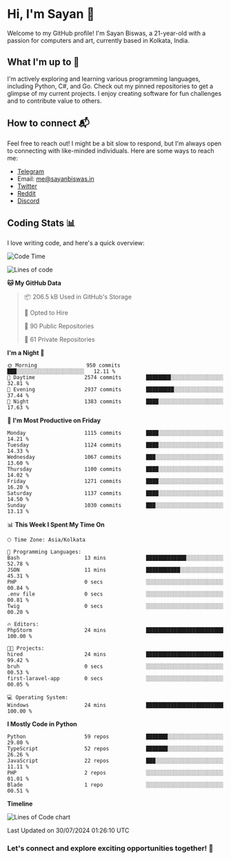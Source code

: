 # Hi, I'm Sayan 👋

Welcome to my GitHub profile! I'm Sayan Biswas, a 21-year-old with a passion for computers and art, currently based in Kolkata, India.

## What I'm up to 🚀

I'm actively exploring and learning various programming languages, including Python, C#, and Go. Check out my pinned repositories to get a glimpse of my current projects. I enjoy creating software for fun challenges and to contribute value to others.

## How to connect 📬

Feel free to reach out! I might be a bit slow to respond, but I'm always open to connecting with like-minded individuals. Here are some ways to reach me:

- [Telegram](https://t.me/dank_as_fuck)
- Email: [me@sayanbiswas.in](mailto:me@sayanbiswas.in)
- [Twitter](https://twitter.com/TheDankDel)
- [Reddit](https://www.reddit.com/user/dank_as_fuck_/)
- [Discord](https://discordapp.com/users/506536929152466945)

## Coding Stats 📊

I love writing code, and here's a quick overview:

<!--START_SECTION:waka-->
![Code Time](http://img.shields.io/badge/Code%20Time-1%2C652%20hrs%2017%20mins-blue)

![Lines of code](https://img.shields.io/badge/From%20Hello%20World%20I%27ve%20Written-5.8%20million%20lines%20of%20code-blue)

**🐱 My GitHub Data** 

> 📦 206.5 kB Used in GitHub's Storage 
 > 
> 💼 Opted to Hire
 > 
> 📜 90 Public Repositories 
 > 
> 🔑 61 Private Repositories 
 > 
**I'm a Night 🦉** 

```text
🌞 Morning                950 commits         ███░░░░░░░░░░░░░░░░░░░░░░   12.11 % 
🌆 Daytime                2574 commits        ████████░░░░░░░░░░░░░░░░░   32.81 % 
🌃 Evening                2937 commits        █████████░░░░░░░░░░░░░░░░   37.44 % 
🌙 Night                  1383 commits        ████░░░░░░░░░░░░░░░░░░░░░   17.63 % 
```
📅 **I'm Most Productive on Friday** 

```text
Monday                   1115 commits        ████░░░░░░░░░░░░░░░░░░░░░   14.21 % 
Tuesday                  1124 commits        ████░░░░░░░░░░░░░░░░░░░░░   14.33 % 
Wednesday                1067 commits        ███░░░░░░░░░░░░░░░░░░░░░░   13.60 % 
Thursday                 1100 commits        ████░░░░░░░░░░░░░░░░░░░░░   14.02 % 
Friday                   1271 commits        ████░░░░░░░░░░░░░░░░░░░░░   16.20 % 
Saturday                 1137 commits        ████░░░░░░░░░░░░░░░░░░░░░   14.50 % 
Sunday                   1030 commits        ███░░░░░░░░░░░░░░░░░░░░░░   13.13 % 
```


📊 **This Week I Spent My Time On** 

```text
🕑︎ Time Zone: Asia/Kolkata

💬 Programming Languages: 
Bash                     13 mins             █████████████░░░░░░░░░░░░   52.78 % 
JSON                     11 mins             ███████████░░░░░░░░░░░░░░   45.31 % 
PHP                      0 secs              ░░░░░░░░░░░░░░░░░░░░░░░░░   00.84 % 
.env file                0 secs              ░░░░░░░░░░░░░░░░░░░░░░░░░   00.81 % 
Twig                     0 secs              ░░░░░░░░░░░░░░░░░░░░░░░░░   00.20 % 

🔥 Editors: 
PhpStorm                 24 mins             █████████████████████████   100.00 % 

🐱‍💻 Projects: 
hired                    24 mins             █████████████████████████   99.42 % 
bruh                     0 secs              ░░░░░░░░░░░░░░░░░░░░░░░░░   00.53 % 
first-laravel-app        0 secs              ░░░░░░░░░░░░░░░░░░░░░░░░░   00.05 % 

💻 Operating System: 
Windows                  24 mins             █████████████████████████   100.00 % 
```

**I Mostly Code in Python** 

```text
Python                   59 repos            ███████░░░░░░░░░░░░░░░░░░   29.80 % 
TypeScript               52 repos            ███████░░░░░░░░░░░░░░░░░░   26.26 % 
JavaScript               22 repos            ███░░░░░░░░░░░░░░░░░░░░░░   11.11 % 
PHP                      2 repos             ░░░░░░░░░░░░░░░░░░░░░░░░░   01.01 % 
Blade                    1 repo              ░░░░░░░░░░░░░░░░░░░░░░░░░   00.51 % 
```



**Timeline**

![Lines of Code chart](https://raw.githubusercontent.com/Dank-del/Dank-del/main/assets/bar_graph.png)


 Last Updated on 30/07/2024 01:26:10 UTC
<!--END_SECTION:waka-->

### Let's connect and explore exciting opportunities together! 🚀
